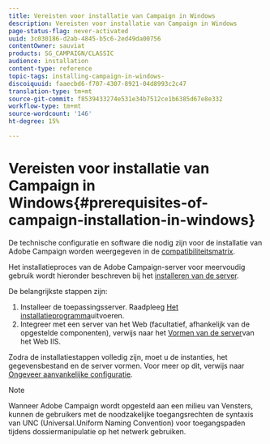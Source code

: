```yaml
---
title: Vereisten voor installatie van Campaign in Windows
description: Vereisten voor installatie van Campaign in Windows
page-status-flag: never-activated
uuid: 3c030186-d2ab-4845-b5c6-2ed49da00756
contentOwner: sauviat
products: SG_CAMPAIGN/CLASSIC
audience: installation
content-type: reference
topic-tags: installing-campaign-in-windows-
discoiquuid: faaecbd6-f707-4307-8921-04d8993c2c47
translation-type: tm+mt
source-git-commit: f8539433274e531e34b7512ce1b6385d67e8e332
workflow-type: tm+mt
source-wordcount: '146'
ht-degree: 15%

---
```



# Vereisten voor installatie van Campaign in Windows{#prerequisites-of-campaign-installation-in-windows}

De technische configuratie en software die nodig zijn voor de installatie van Adobe Campaign worden weergegeven in de [compatibiliteitsmatrix](https://helpx.adobe.com/nl/campaign/kb/compatibility-matrix.html).

Het installatieproces van de Adobe Campaign-server voor meervoudig gebruik wordt hieronder beschreven bij het [installeren van de server](../../installation/using/installing-the-server.md).

De belangrijkste stappen zijn:

1. Installeer de toepassingsserver. Raadpleeg [Het installatieprogramma](../../installation/using/installing-the-server.md#executing-the-installation-program)uitvoeren.
1. Integreer met een server van het Web (facultatief, afhankelijk van de opgestelde componenten), verwijs naar het [Vormen van de server](../../installation/using/integration-into-a-web-server-for-windows.md#configuring-the-iis-web-server)van het Web IIS.

Zodra de installatiestappen volledig zijn, moet u de instanties, het gegevensbestand en de server vormen. Voor meer op dit, verwijs naar [Ongeveer aanvankelijke configuratie](../../installation/using/about-initial-configuration.md).

>[!NOTE]
>
>Wanneer Adobe Campaign wordt opgesteld aan een milieu van Vensters, kunnen de gebruikers met de noodzakelijke toegangsrechten de syntaxis van UNC (Universal.Uniform Naming Convention) voor toegangspaden tijdens dossiermanipulatie op het netwerk gebruiken.

